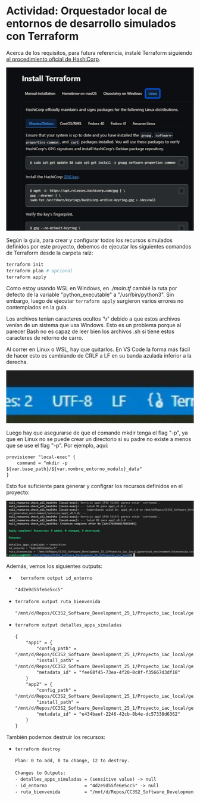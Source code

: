 # Actividad: Orquestador local de entornos de desarrollo simulados con Terraform

Acerca de los requisitos, para futura referencia, instalé Terraform siguiendo [el procedimiento oficial de HashiCorp](https://developer.hashicorp.com/terraform/tutorials/aws-get-started/install-cli#install-terraform).

![alt text](image-2.png)


Según la guía, para crear y configurar todos los recursos simulados definidos por este proyecto, debemos de ejecutar los siguientes comandos de Terraform desde la carpeta raíz:

```bash
terraform init
terraform plan # opcional
terraform apply
```

Como estoy usando WSL en Windows, en _./main.tf_ cambié la ruta por defecto de la variable "python_executable" a "/usr/bin/python3". Sin embargo, luego de ejecutar ``terraform apply`` surgieron varios errores no contemplados en la guía.

Los archivos tenían caracteres ocultos '\r' debido a que estos archivos venían de un sistema que usa Windows. Esto es un problema porque al parecer Bash no es capaz de leer bien los archivos .sh si tiene estos caracteres de retorno de carro.

Al correr en Linux o WSL, hay que quitarlos. En VS Code la forma más fácil de hacer esto es cambiando de CRLF a LF en su banda azulada inferior a la derecha.

![alt text](images/image-1.png)

Luego hay que asegurarse de que el comando mkdir tenga el flag "-p", ya que en Linux no se puede crear un directorio si su padre no existe a menos que se use el flag "-p". Por ejemplo, aquí:

```hcl
provisioner "local-exec" {
    command = "mkdir -p ${var.base_path}/${var.nombre_entorno_modulo}_data"
}
```

Esto fue suficiente para generar y configrar los recursos definidos en el proyecto:

![alt text](images/image.png)

Además, vemos los siguientes outputs:

- ```bash
    terraform output id_entorno
    ```
    ```txt
    "4d2e9d55fe6e5cc5"
    ```

-   ```bash
    terraform output ruta_bienvenida
    ```

    ```txt
    "/mnt/d/Repos/CC3S2_Software_Development_25_1/Proyecto_iac_local/generated_environment/bienvenida.txt"
    ```

-   ```bash
    terraform output detalles_apps_simuladas
    ```

    ```hcl
    {
        "app1" = {
            "config_path" = "/mnt/d/Repos/CC3S2_Software_Development_25_1/Proyecto_iac_local/generated_environment/services/app1_v1.0.2/config.json"
            "install_path" = "/mnt/d/Repos/CC3S2_Software_Development_25_1/Proyecto_iac_local/generated_environment/services/app1_v1.0.2"
            "metadata_id" = "fee68f45-73ea-4f20-8c8f-f35667d3df18"
        }
        "app2" = {
            "config_path" = "/mnt/d/Repos/CC3S2_Software_Development_25_1/Proyecto_iac_local/generated_environment/services/app2_v0.5.0/config.json"
            "install_path" = "/mnt/d/Repos/CC3S2_Software_Development_25_1/Proyecto_iac_local/generated_environment/services/app2_v0.5.0"
            "metadata_id" = "e434baef-2246-42cb-8b4e-dc57338d6362"
        }
    }
    ```

También podemos destruir los recursos:


-   ```bash
    terraform destroy
    ```

    ```txt
    Plan: 0 to add, 0 to change, 12 to destroy.

    Changes to Outputs:
    - detalles_apps_simuladas = (sensitive value) -> null
    - id_entorno              = "4d2e9d55fe6e5cc5" -> null
    - ruta_bienvenida         = "/mnt/d/Repos/CC3S2_Software_Development_25_1/Proyecto_iac_local/generated_environment/bienvenida.txt" -> null
    ```